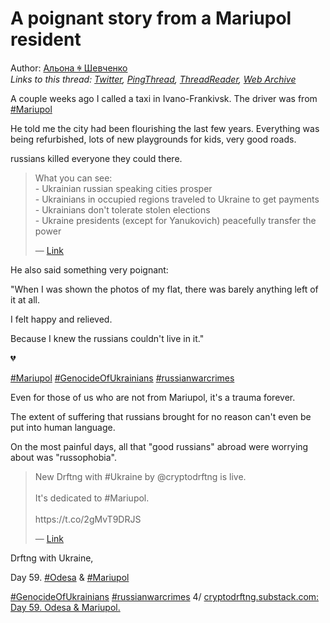 # A poignant story from a Mariupol resident

Author: [Альона ꑭ Шевченко](https://twitter.com/cryptodrftng)  
*Links to this thread: [Twitter](https://twitter.com/cryptodrftng/status/1560021130194329611), [PingThread](https://pingthread.com/thread/1560021130194329611), [ThreadReader](https://threadreaderapp.com/thread/1560021130194329611.html), [Web Archive](https://web.archive.org/web/*/https://twitter.com/cryptodrftng/status/1560021130194329611)*

A couple weeks ago I called a taxi in Ivano-Frankivsk. The driver was from [#Mariupol](https://twitter.com/hashtag/Mariupol)

He told me the city had been flourishing the last few years. Everything was being refurbished, lots of new playgrounds for kids, very good roads. 

russians killed everyone they could there.

<blockquote class="twitter-tweet">
    <p lang="en" dir="ltr">
    What you can see:<br />
    - Ukrainian russian speaking cities prosper<br />
    - Ukrainians in occupied regions traveled to Ukraine to get payments<br />
    - Ukrainians don&#39;t tolerate stolen elections<br />
    - Ukraine presidents (except for Yanukovich) peacefully transfer the power<br />
    </p>
    &mdash; <a href="https://twitter.com/Teoyaomiquu/status/1560001829064294401">Link</a>
</blockquote>

He also said something very poignant:

"When I was shown the photos of my flat, there was barely anything left of it at all.

I felt happy and relieved.

Because I knew the russians couldn't live in it." 

💔

[#Mariupol](https://twitter.com/hashtag/Mariupol) [#GenocideOfUkrainians](https://twitter.com/hashtag/GenocideOfUkrainians) [#russianwarcrimes](https://twitter.com/hashtag/russianwarcrimes)

Even for those of us who are not from Mariupol, it's a trauma forever.

The extent of suffering that russians brought for no reason can't even be put into human language. 

On the most painful days, all that "good russians" abroad were worrying about was "russophobia".

<blockquote class="twitter-tweet">
    <p lang="en" dir="ltr">
    New Drftng with #Ukraine by @cryptodrftng is live. <br />
    <br />
    It&#39;s dedicated to #Mariupol.<br />
    <br />
    https://t.co/2gMvT9DRJS<br />
    </p>
    &mdash; <a href="https://twitter.com/Ukraine_DAO/status/1513698849839370249">Link</a>
</blockquote>

Drftng with Ukraine,

Day 59. [#Odesa](https://twitter.com/hashtag/Odesa) & [#Mariupol](https://twitter.com/hashtag/Mariupol)

[#GenocideOfUkrainians](https://twitter.com/hashtag/GenocideOfUkrainians) 
[#russianwarcrimes](https://twitter.com/hashtag/russianwarcrimes) 
4/
[cryptodrftng.substack.com: Day 59. Odesa & Mariupol.](https://cryptodrftng.substack.com/p/day-59-odesa-and-mariupol)
